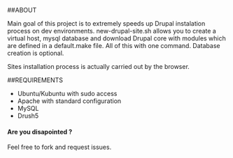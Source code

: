 ##ABOUT

Main goal of this project is to extremely speeds up Drupal instalation process on dev environments. 
new-drupal-site.sh allows you to create a virtual host, mysql database and download Drupal core with modules which are defined in a default.make file. All of this with one command. Database creation is optional.

Sites installation process is  actually carried out by the browser.

##REQUIREMENTS
* Ubuntu/Kubuntu with sudo access
* Apache with standard configuration
* MySQL
* Drush5

#### Are you disapointed ?
Feel free to fork and request issues.
